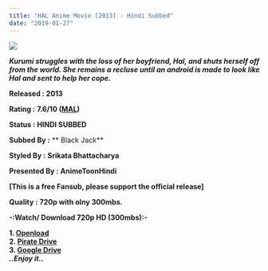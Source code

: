 ```yaml
---
title: "HAL Anime Movie [2013] - Hindi Subbed"
date: "2019-01-27"
---
```


[![](https://2.bp.blogspot.com/-OQ8LKJtEH5Y/XEvc7kbP8uI/AAAAAAAACDU/1Sp6bDZj8xgXPSaAkQyY2r4bzJgiW1CuQCLcBGAs/s400/wp-09.jpg)](https://2.bp.blogspot.com/-OQ8LKJtEH5Y/XEvc7kbP8uI/AAAAAAAACDU/1Sp6bDZj8xgXPSaAkQyY2r4bzJgiW1CuQCLcBGAs/s1600/wp-09.jpg)

**_Kurumi struggles with the loss of her boyfriend, Hal, and shuts herself off from the world. She remains a recluse until an android is made to look like Hal and sent to help her cope._**

**Released : 2013**

**Rating :** **7.6/10 ([MAL](https://myanimelist.net/))**

**Status :** **HINDI SUBBED**

**Subbed By :** ** Black Jack**

**Styled By :** **Srikata Bhattacharya**

**Presented By :** **AnimeToonHindi**

**\[This is a free Fansub, please support the official release\]**

**Quality :** **720p with olny 300mbs.**

**\-:Watch/ Download 720p HD (300mbs):-**

**1\. [Openload](http://techandreview.info/Gq9u)**  
**2\. [Pirate Drive](https://techandreview.info/Ajvl4q)**  
**3\. [Google Drive](http://dapalan.com/ScI2)**  
**_..Enjoy it.._**
